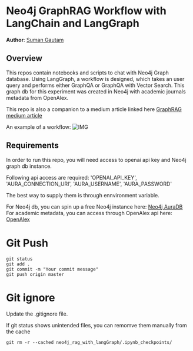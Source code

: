 # Neo4j GraphRAG Workflow with LangChain and LangGraph
**Author**: [Suman Gautam](https://www.linkedin.com/in/suman-gautam-usa/)

## Overview
This repos contain notebooks and scripts to chat with Neo4j Graph database. Using LangGraph, a workflow is designed, which takes an user query and performs either GraphQA or GraphQA with Vector Search. This graph db for this experiment was created in Neo4j with academic journals metadata from OpenAlex.

This repo is also a companion to a medium article linked here [GraphRAG medium article](https://smngeo.medium.com/neo4j-rag-application-with-langgraph-36f385ee3927)

An example of a workflow:
![IMG](my_graph_blogs/neo4j_rag_with_langGraph/images/LangGraph_workflow.png) 

## Requirements
In order to run this repo, you will need access to openai api key and Neo4j graph db instance.

Following api access are required:
'OPENAI_API_KEY',
'AURA_CONNECTION_URI',
'AURA_USERNAME',
'AURA_PASSWORD'

The best way to supply them is through ennvironment variable. 

For Neo4j db, you can spin up a free Neo4j instance here: [Neo4j AuraDB](https://neo4j.com/cloud/platform/aura-graph-database/?ref=nav-get-started-cta)
For academic metadata, you can access through OpenAlex api here: [OpenAlex](https://docs.openalex.org/)


# Git Push
```
git status
git add .
git commit -m "Your commit message"
git push origin master
```
# Git ignore
Update the .gitignore file.

If git status shows unintended files, you can remomve them manually from the cache
```
git rm -r --cached neo4j_rag_with_langGraph/.ipynb_checkpoints/
```
